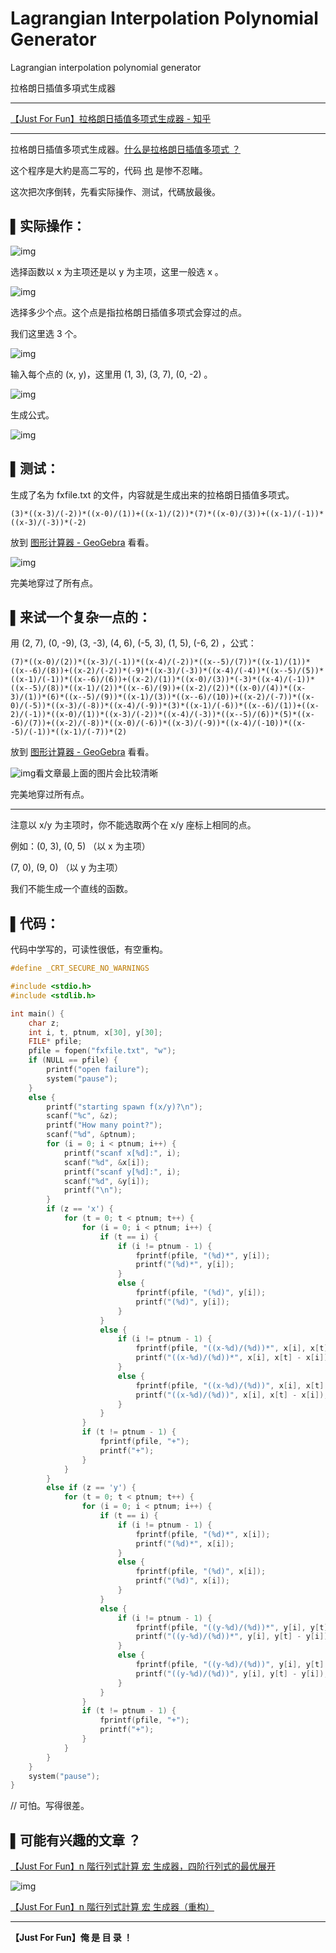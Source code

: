 # Lagrangian Interpolation Polynomial Generator

 Lagrangian interpolation polynomial generator
 
 拉格朗日插值多項式生成器
 
 ___

[【Just For Fun】拉格朗日插值多项式生成器 - 知乎](https://zhuanlan.zhihu.com/p/77491558)

___

拉格朗日插值多项式生成器。[什么是拉格朗日插值多项式 ？](https://link.zhihu.com/?target=https%3A//zh.wikipedia.org/zh-cn/%E6%8B%89%E6%A0%BC%E6%9C%97%E6%97%A5%E6%8F%92%E5%80%BC%E6%B3%95)

这个程序是大約是高二写的，代码 [也](https://zhuanlan.zhihu.com/p/77057988) 是惨不忍睹。

这次把次序倒转，先看实际操作、测试，代碼放最後。

## ▌实际操作：

![img](https://pic3.zhimg.com/80/v2-4250605ff526dd0348ba6628f201f842_hd.jpg)

选择函数以 x 为主项还是以 y 为主项，这里一般选 x 。

![img](https://pic3.zhimg.com/80/v2-4c6cfa41e7d2ee11adfabb839606b0fe_hd.png)

选择多少个点。这个点是指拉格朗日插值多项式会穿过的点。

我们这里选 3 个。

![img](https://pic1.zhimg.com/80/v2-6428b08b30f784b556bceaf84f321884_hd.jpg)

输入每个点的 (x, y)，这里用 (1, 3), (3, 7), (0, -2) 。

![img](https://pic3.zhimg.com/80/v2-a5dfafb2f373427b16b9592a096e369a_hd.png)

生成公式。

![img](https://pic4.zhimg.com/80/v2-430fe60b3c955e6230973898e3c3eb6f_hd.jpg)

## ▌测试：

生成了名为 fxfile.txt 的文件，内容就是生成出来的拉格朗日插值多项式。

```text
(3)*((x-3)/(-2))*((x-0)/(1))+((x-1)/(2))*(7)*((x-0)/(3))+((x-1)/(-1))*((x-3)/(-3))*(-2)
```

放到 [图形计算器 - GeoGebra](https://link.zhihu.com/?target=https%3A//www.geogebra.org/graphing) 看看。

![img](https://pic3.zhimg.com/80/v2-5c843b46b1afb61bd2105cbd281bda66_hd.jpg)

完美地穿过了所有点。

## ▌来试一个复杂一点的：

用 (2, 7), (0, -9), (3, -3), (4, 6), (-5, 3), (1, 5), (-6, 2) ，公式：

```text
(7)*((x-0)/(2))*((x-3)/(-1))*((x-4)/(-2))*((x--5)/(7))*((x-1)/(1))*((x--6)/(8))+((x-2)/(-2))*(-9)*((x-3)/(-3))*((x-4)/(-4))*((x--5)/(5))*((x-1)/(-1))*((x--6)/(6))+((x-2)/(1))*((x-0)/(3))*(-3)*((x-4)/(-1))*((x--5)/(8))*((x-1)/(2))*((x--6)/(9))+((x-2)/(2))*((x-0)/(4))*((x-3)/(1))*(6)*((x--5)/(9))*((x-1)/(3))*((x--6)/(10))+((x-2)/(-7))*((x-0)/(-5))*((x-3)/(-8))*((x-4)/(-9))*(3)*((x-1)/(-6))*((x--6)/(1))+((x-2)/(-1))*((x-0)/(1))*((x-3)/(-2))*((x-4)/(-3))*((x--5)/(6))*(5)*((x--6)/(7))+((x-2)/(-8))*((x-0)/(-6))*((x-3)/(-9))*((x-4)/(-10))*((x--5)/(-1))*((x-1)/(-7))*(2)
```

放到 [图形计算器 - GeoGebra](https://link.zhihu.com/?target=https%3A//www.geogebra.org/graphing) 看看。

![img](https://pic2.zhimg.com/80/v2-6bb9304778112ad56eec6a21f9bad311_hd.jpg)看文章最上面的图片会比较清晰

完美地穿过所有点。

___

注意以 x/y 为主项时，你不能选取两个在 x/y 座标上相同的点。

例如：(0, 3), (0, 5) （以 x 为主项）

(7, 0), (9, 0) （以 y 为主项）

我们不能生成一个直线的函数。

## ▌代码：

代码中学写的，可读性很低，有空重构。

```c
#define _CRT_SECURE_NO_WARNINGS

#include <stdio.h>
#include <stdlib.h>

int main() {
	char z;
	int i, t, ptnum, x[30], y[30];
	FILE* pfile;
	pfile = fopen("fxfile.txt", "w");
	if (NULL == pfile) {
		printf("open failure");
		system("pause");
	}
	else {
		printf("starting spawn f(x/y)?\n");
		scanf("%c", &z);
		printf("How many point?");
		scanf("%d", &ptnum);
		for (i = 0; i < ptnum; i++) {
			printf("scanf x[%d]:", i);
			scanf("%d", &x[i]);
			printf("scanf y[%d]:", i);
			scanf("%d", &y[i]);
			printf("\n");
		}
		if (z == 'x') {
			for (t = 0; t < ptnum; t++) {
				for (i = 0; i < ptnum; i++) {
					if (t == i) {
						if (i != ptnum - 1) {
							fprintf(pfile, "(%d)*", y[i]);
							printf("(%d)*", y[i]);
						}
						else {
							fprintf(pfile, "(%d)", y[i]);
							printf("(%d)", y[i]);
						}
					}
					else {
						if (i != ptnum - 1) {
							fprintf(pfile, "((x-%d)/(%d))*", x[i], x[t] - x[i]);
							printf("((x-%d)/(%d))*", x[i], x[t] - x[i]);
						}
						else {
							fprintf(pfile, "((x-%d)/(%d))", x[i], x[t] - x[i]);
							printf("((x-%d)/(%d))", x[i], x[t] - x[i]);
						}
					}
				}
				if (t != ptnum - 1) {
					fprintf(pfile, "+");
					printf("+");
				}
			}
		}
		else if (z == 'y') {
			for (t = 0; t < ptnum; t++) {
				for (i = 0; i < ptnum; i++) {
					if (t == i) {
						if (i != ptnum - 1) {
							fprintf(pfile, "(%d)*", x[i]);
							printf("(%d)*", x[i]);
						}
						else {
							fprintf(pfile, "(%d)", x[i]);
							printf("(%d)", x[i]);
						}
					}
					else {
						if (i != ptnum - 1) {
							fprintf(pfile, "((y-%d)/(%d))*", y[i], y[t] - y[i]);
							printf("((y-%d)/(%d))*", y[i], y[t] - y[i]);
						}
						else {
							fprintf(pfile, "((y-%d)/(%d))", y[i], y[t] - y[i]);
							printf("((y-%d)/(%d))", y[i], y[t] - y[i]);
						}
					}
				}
				if (t != ptnum - 1) {
					fprintf(pfile, "+");
					printf("+");
				}
			}
		}
	}
	system("pause");
}
```

// 可怕。写得很差。

## ▌可能有兴趣的文章 ？

[【Just For Fun】n 階行列式計算 宏 生成器，四阶行列式的最优展开](https://zhuanlan.zhihu.com/p/77057988)

![img](https://pic2.zhimg.com/80/v2-686d2a84bffe0ccd300a38b15800ec65_hd.jpg)

[【Just For Fun】n 階行列式計算 宏 生成器（重构）](https://zhuanlan.zhihu.com/p/77388741)

___

**【Just For Fun】俺 是 目 录 ！**

